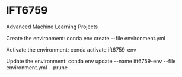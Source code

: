 # IFT6759
Advanced Machine Learning Projects

Create the environment:
    conda env create --file environment.yml
	
Activate the environment:
    conda activate ift6759-env

Update the environment:
	conda env update --name ift6759-env --file environment.yml --prune


